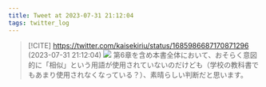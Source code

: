 ```yaml
---
title: Tweet at 2023-07-31 21:12:04
tags: twitter_log
---
```


> [!CITE] https://twitter.com/kaisekiriu/status/1685986687170871296 (2023-07-31 21:12:04)
> ![](https://twitter.com/kaisekiriu/status/1685986687170871296)
> 第6章を含め本書全体において、おそらく意図的に「相似」という用語が使用されていないのだけども（学校の教科書でもあまり使用されなくなっている？）、素晴らしい判断だと思います。
